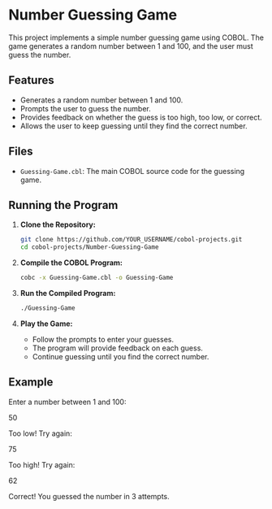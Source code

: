 # Number Guessing Game

This project implements a simple number guessing game using COBOL. The game generates a random number between 1 and 100, and the user must guess the number.

## Features

- Generates a random number between 1 and 100.
- Prompts the user to guess the number.
- Provides feedback on whether the guess is too high, too low, or correct.
- Allows the user to keep guessing until they find the correct number.

## Files

- `Guessing-Game.cbl`: The main COBOL source code for the guessing game.

## Running the Program

1. **Clone the Repository:**

    ```bash
    git clone https://github.com/YOUR_USERNAME/cobol-projects.git
    cd cobol-projects/Number-Guessing-Game
    ```

2. **Compile the COBOL Program:**

    ```bash
    cobc -x Guessing-Game.cbl -o Guessing-Game
    ```

3. **Run the Compiled Program:**

    ```bash
    ./Guessing-Game
    ```

4. **Play the Game:**

    - Follow the prompts to enter your guesses.
    - The program will provide feedback on each guess.
    - Continue guessing until you find the correct number.

## Example

Enter a number between 1 and 100:

50

Too low! Try again:

75

Too high! Try again:

62

Correct! You guessed the number in 3 attempts.
